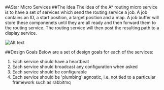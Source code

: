 #AStar Micro Services
##The Idea
The idea of the A* routing micro service is to have a set of services which send the routing service a job.  A job contains an ID, a start position, a target position and a map.  A job buffer will store these componenets until they are all ready and then forward them to the routing service.  The routing service will then post the resulting path to a display service.

![Alt text](https://github.com/m1ckr1sk/ruby_projects/blob/master/astar/images/ms.png "Optional title")

##Design Goals
Below are a set of design goals for each of the services:
1. Each service should have a heartbeat
2. Each service should broadcast any configuration when asked
3. Each service should be configurable
4. Each service should be 'plumbing' agnostic, i.e. not tied to a particular framework such as rabbitmq